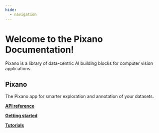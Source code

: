 ```yaml
---
hide:
  - navigation
---
```


# Welcome to the Pixano Documentation!

Pixano is a library of data-centric AI building blocks for computer vision applications.

## Pixano

The Pixano app for smarter exploration and annotation of your datasets.

**[API reference](https://pixano.github.io/pixano/stable/api_reference/)**

**[Getting started](https://pixano.github.io/pixano/stable/getting_started/)**

**[Tutorials](https://pixano.github.io/pixano/stable/tutorials/)**
